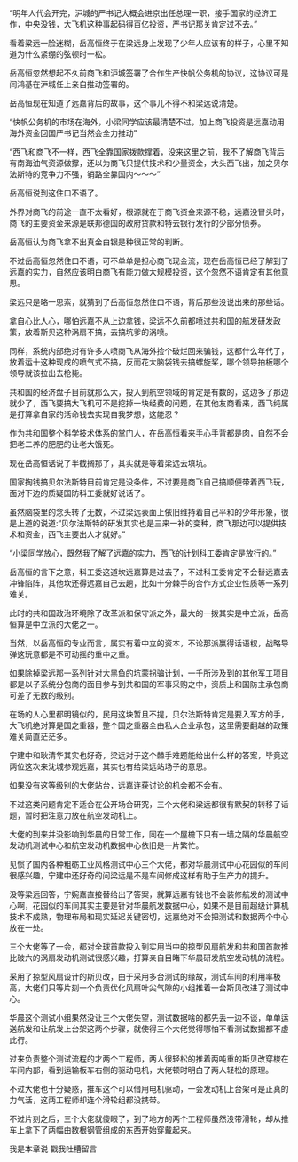 “明年人代会开完，沪城的严书记大概会进京出任总理一职，接手国家的经济工作，中央没钱，大飞机这种事起码得百亿投资，严书记那关肯定过不去。”

看着梁远一脸迷糊，岳高恒终于在梁远身上发现了少年人应该有的样子，心里不知道为什么紧绷的弦顿时一松。

岳高恒忽然想起不久前商飞和沪城签署了合作生产快帆公务机的协议，这协议可是闫鸿基在沪城任上亲自推动签署的。

岳高恒现在知道了远嘉背后的故事，这个事儿不得不和梁远说清楚。

“快帆公务机的市场在海外，小梁同学应该最清楚不过，加上商飞投资是远嘉动用海外资金回国严书记当然会全力推动”

“西飞和商飞不一样，西飞全靠国家拨款撑着，没来这里之前，我不了解商飞背后有南海油气资源做撑，还以为商飞只提供技术和少量资金，大头西飞出，加之贝尔法斯特的竞争力不强，销路全靠国内～～～”

岳高恒说到这住口不语了。

外界对商飞的前途一直不太看好，根源就在于商飞资金来源不稳，远嘉没冒头时，商飞的主要资金来源是联邦德国的政府贷款和特去银行发行的少部分债券。

岳高恒认为商飞拿不出真金白银是种很正常的判断。

不过岳高恒忽然住口不语，可不单单是担心商飞现金流，现在岳高恒已经了解到了远嘉的实力，自然应该明白商飞有能力做大规模投资，这个忽然不语肯定有其他意思。

梁远只是略一思索，就猜到了岳高恒忽然住口不语，背后那些没说出来的那些话。

拿自心比人心，哪怕远嘉不从上边拿钱，梁远不久前都喷过共和国的航发研发政策，放着斯贝这种涡扇不搞，去搞坑爹的涡喷。

同样，系统内部绝对有许多人喷商飞从海外捡个破烂回来骗钱，这都什么年代了，放着运十这种现成的喷气式不搞，反而花大脑袋钱去搞螺旋桨，哪个领导拍板哪个领导就该拉出去枪毙。

共和国的经济盘子目前就那么大，投入到航空领域的肯定是有数的，这边多了那边就少了，西飞要搞大飞机可不是挖掉一块经费的问题，在其他友商看来，西飞纯属是打算拿自家的活命钱去实现自我梦想，这能忍？

作为共和国整个科学技术体系的掌门人，在岳高恒看来手心手背都是肉，自然不会把老二养的肥肥的让老大饿死。

现在岳高恒话说了半截搁那了，其实就是等着梁远去填坑。

国家掏钱搞贝尔法斯特目前肯定是没条件，不过要是商飞自己搞顺便带着西飞玩，面对下边的质疑国防科工委就好说话了。

虽然脑袋里的念头转了无数，不过梁远表面上依旧维持着自己平和的少年形象，很是上道的说道:“贝尔法斯特的研发其实也是三来一补的变种，商飞那边可以提供技术和资金，西飞主要出人才就好。”

“小梁同学放心，既然我了解了远嘉的实力，西飞的计划科工委肯定是放行的。”

岳高恒的言下之意，科工委这道坎远嘉算是过去了，不过科工委肯定不会替远嘉去冲锋陷阵，其他坎还得远嘉自己去趟，比如十分棘手的合作方式企业性质等一系列难关。

此时的共和国政治环境除了改革派和保守派之外，最大的一拨其实是中立派，岳高恒算是中立派的大佬之一。

当然，以岳高恒的专业而言，属实有着中立的资本，不论那派赢得话语权，战略导弹这玩意都是不可动摇的重中之重。

如果除掉梁远那一系列针对大黑鱼的坑蒙拐骗计划，一千所涉及到的其他军工项目都是以子系统分包商的面目参与到共和国的军事采购之中，资质上和国防主承包商可差了无数的级别。

在场的人心里都明镜似的，民用这块暂且不提，贝尔法斯特肯定是要入军方的手，大飞机绝对算是国之重器，整个国之重器全由私人企业承包，这里需要翻越的政策难关简直茫茫多。

宁建中和耿清华其实也好奇，梁远对于这个棘手难题能给出什么样的答案，毕竟这两位这次来沈城参观远嘉，其实也有给梁远站场子的意思。

如果没有这等级别的大佬站台，远嘉连获讨论的机会都不会有。

不过这类问题肯定不适合在公开场合研究，三个大佬和梁远都很有默契的转移了话题，暂时把注意力放在航空发动机上。

大佬的到来并没影响到华晨的日常工作，同在一个屋檐下只有一墙之隔的华晨航空发动机测试中心和航空发动机数据中心依旧是一片繁忙。

见惯了国内各种粗砺工业风格测试中心三个大佬，都对华晨测试中心花园似的车间很感兴趣，宁建中还好奇的问梁远是不是车间修成这样有助于生产力的提升。

没等梁远回答，宁婉嘉直接替给出了答案，就算远嘉有钱也不会装修航发的测试中心啊，花园似的车间其实主要是针对华晨航发数据中心，如果不是目前超级计算机技术不成熟，物理布局和现实延迟关键密切，远嘉绝对不会把测试和数据两个中心放在一处。

三个大佬等了一会，都对全球首款投入到实用当中的掠型风扇航发和共和国首款推比破六的涡扇发动机测试很感兴趣，打算亲自目睹下华晨研发航空发动机的流程。

采用了掠型风扇设计的斯贝改，由于采用多台测试的缘故，测试车间的利用率极高，大佬们只等片刻一个负责优化风扇叶尖气隙的小组推着一台斯贝改进了测试中心。

华晨这个测试小组果然没让三个大佬失望，测试数据啥的都先丢一边不谈，单单运送航发和让航发上台架这两个步骤，就使得三个大佬觉得哪怕不看测试数据都不虚此行。

过来负责整个测试流程的才两个工程师，两人很轻松的推着两吨重的斯贝改穿梭在车间内部，看到运输板车右侧的驱动电机，大佬顿时明白了两人轻松的原理。

不过大佬也十分疑惑，推车这个可以借用电机驱动，一会发动机上台架可是正真的力气活，这两工程师却连个滑轮组都没携带。

不过片刻之后，三个大佬就傻眼了，到了地方的两个工程师虽然没带滑轮，却从推车上拿下了两幅由数根钢管组成的东西开始穿戴起来。

我是本章说 戳我吐槽留言